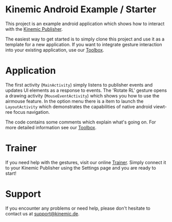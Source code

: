 # Kinemic Android Example / Starter
This project is an example android application which shows how to interact with the [Kinemic Publisher](https://kinemic.de/evalpackage.html).

The easiest way to get started is to simply clone this project and use it as a template for a new application.
If you want to integrate gesture interaction into your existing application, use our [Toolbox](https://github.com/kinemic/kinemic-toolbox-android).


# Application
The first activity (`MainActivity`) simply listens to publisher events and updates UI elements as a response to events.
The 'Rotate RL' gesture opens a drawing activity (`MouseEventActivity`) which shows you how to use the airmouse feature.
In the option menu there is a item to launch the `LayoutActivity` which demonstrates the capabilities of native android viewt-ree focus navigation.

The code contains some comments which explain what's going on. For more detailed information see our [Toolbox](https://github.com/kinemic/kinemic-toolbox-android).

# Trainer
If you need help with the gestures, visit our online [Trainer](http://kinemic.com/gesture-trainer-dev). Simply connect it to your Kinemic Publisher using the Settings page and you are ready to start!

# Support

If you encounter any problems or need help, please don't hesitate to contact us
at [support@kinemic.de](mailto:support@kinemic.de).
